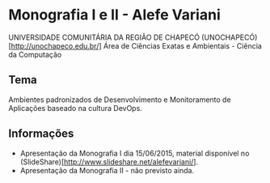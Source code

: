 Monografia I e II - Alefe Variani
=================================

UNIVERSIDADE COMUNITÁRIA DA REGIÃO DE CHAPECÓ (UNOCHAPECÓ)[http://unochapeco.edu.br/] Área de Ciências Exatas e Ambientais - Ciência da Computação

Tema
----

Ambientes padronizados de Desenvolvimento e Monitoramento de Aplicações baseado na cultura DevOps.

Informações
-----------

- Apresentação da Monografia I dia 15/06/2015, material disponível no (SlideShare)[http://www.slideshare.net/alefevariani/].
- Apresentação da Monografia II - não previsto ainda.
